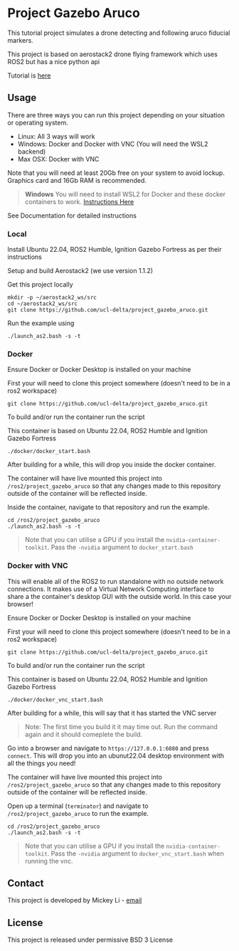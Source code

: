 # Project Gazebo Aruco

This tutorial project simulates a drone detecting and following aruco fiducial markers.

This project is based on aerostack2 drone flying framework which uses ROS2 but has a nice python api

Tutorial is [here](https://ucl-delta.github.io/project_gazebo_aruco/)

## Usage

There are three ways you can run this project depending on your situation or operating system. 
- Linux: All 3 ways will work
- Windows: Docker and Docker with VNC (You will need the WSL2 backend)
- Max OSX: Docker with VNC

Note that you will need at least 20Gb free on your system to avoid lockup. Graphics card and 16Gb RAM is recommended. 

> **Windows** You will need to install WSL2 for Docker and these docker containers to work. [Instructions Here](https://learn.microsoft.com/en-us/windows/wsl/install)

See Documentation for detailed instructions

### Local

Install Ubuntu 22.04, ROS2 Humble, Ignition Gazebo Fortress as per their instructions

Setup and build Aerostack2 (we use version 1.1.2)

Get this project locally

```
mkdir -p ~/aerostack2_ws/src
cd ~/aerostack2_ws/src
git clone https://github.com/ucl-delta/project_gazebo_aruco.git
```

Run the example using 

```
./launch_as2.bash -s -t
```

### Docker

Ensure Docker or Docker Desktop is installed on your machine

First your will need to clone this project somewhere (doesn't need to be in a ros2 workspace)

```
git clone https://github.com/ucl-delta/project_gazebo_aruco.git
```

To build and/or run the container run the script

This container is based on Ubuntu 22.04, ROS2 Humble and Ignition Gazebo Fortress

```
./docker/docker_start.bash
```

After building for a while, this will drop you inside the docker container.

The container will have live mounted this project into `/ros2/project_gazebo_aruco` so that any changes made to this repository outside of the container will be reflected inside. 

Inside the container, navigate to that repository and run the example.

```
cd /ros2/project_gazebo_aruco
./launch_as2.bash -s -t
```

> Note that you can utilise a GPU if you install the `nvidia-container-toolkit`. Pass the `-nvidia` argument to `docker_start.bash`

### Docker with VNC

This will enable all of the ROS2 to run standalone with no outside network connections. It makes use of a Virtual Network Computing interface to share a the container's desktop GUI with the outside world. In this case your browser! 

Ensure Docker or Docker Desktop is installed on your machine

First your will need to clone this project somewhere (doesn't need to be in a ros2 workspace)

```
git clone https://github.com/ucl-delta/project_gazebo_aruco.git
```

To build and/or run the container run the script

This container is based on Ubuntu 22.04, ROS2 Humble and Ignition Gazebo Fortress

```
./docker/docker_vnc_start.bash
```

After building for a while, this will say that it has started the VNC server

> Note: The first time you build it it may time out. Run the command again and it should comeplete the build. 

Go into a browser and navigate to `https://127.0.0.1:6080` and press `connect`. This will drop you into an ubunut22.04 desktop environment with all the things you need! 

The container will have live mounted this project into `/ros2/project_gazebo_aruco` so that any changes made to this repository outside of the container will be reflected inside. 

Open up a terminal (`terminator`) and navigate to `/ros2/project_gazebo_aruco` to run the example. 

```
cd /ros2/project_gazebo_aruco
./launch_as2.bash -s -t
```

> Note that you can utilise a GPU if you install the `nvidia-container-toolkit`. Pass the `-nvidia` argument to `docker_vnc_start.bash` when running the vnc. 

## Contact

This project is developed by Mickey Li - [email](mickey.li@ucl.ac.uk)

## License

This project is released under permissive BSD 3 License


